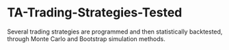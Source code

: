 # TA-Trading-Strategies-Tested
Several trading strategies are programmed and then statistically backtested, through Monte Carlo and Bootstrap simulation methods.

